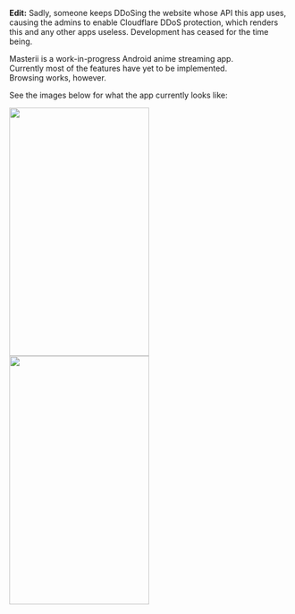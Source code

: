 <p><strong>Edit:</strong> Sadly, someone keeps DDoSing the website whose API this app uses, causing the admins to enable Cloudflare DDoS protection, which renders this and any other apps useless. Development has ceased for the time being.</p>

<p>Masterii is a work-in-progress Android anime streaming app.<br/>
Currently most of the features have yet to be implemented.<br/>
Browsing works, however.

See the images below for what the app currently looks like:</p>
<img src="https://dl.dropboxusercontent.com/u/30754641/Screenshot_2015-09-23-00-19-32.png" width="250" height="444" style="float:left;margin-right:10px;">
<img src="https://dl.dropboxusercontent.com/u/30754641/Screenshot_2015-09-23-00-19-50.png" width="250" height="444">
